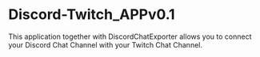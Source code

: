 # Discord-Twitch_APPv0.1
This application together with DiscordChatExporter allows you to connect your Discord Chat Channel with your Twitch Chat Channel.
